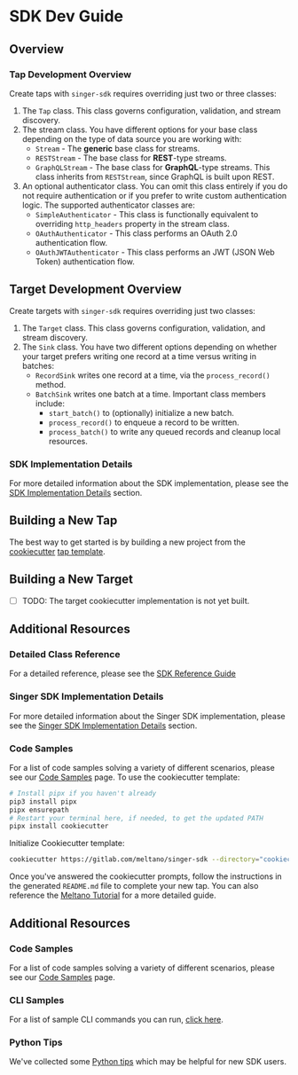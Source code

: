 # SDK Dev Guide

## Overview

### Tap Development Overview

Create taps with `singer-sdk` requires overriding just two or three classes:

1. The `Tap` class. This class governs configuration, validation,
   and stream discovery.
2. The stream class. You have different options for your base class depending on the type
   of data source you are working with:
    - `Stream` - The **generic** base class for streams.
    - `RESTStream` - The base class for **REST**-type streams.
    - `GraphQLStream` - The base class for **GraphQL**-type streams. This class inherits
      from `RESTStream`, since GraphQL is built upon REST.
3. An optional authenticator class. You can omit this class entirely if you do not require authentication or if you prefer to write custom authentication logic. The supported authenticator classes are:
    - `SimpleAuthenticator` - This class is functionally equivalent to overriding
      `http_headers` property in the stream class.
    - `OAuthAuthenticator` - This class performs an OAuth 2.0 authentication flow.
    - `OAuthJWTAuthenticator` - This class performs an JWT (JSON Web Token) authentication
       flow.

## Target Development Overview

Create targets with `singer-sdk` requires overriding just two classes:

1. The `Target` class. This class governs configuration, validation,
   and stream discovery.
2. The `Sink` class. You have two different options depending on whether your target
   prefers writing one record at a time versus writing in batches:
    - `RecordSink` writes one record at a time, via the `process_record()`
      method.
    - `BatchSink` writes one batch at a time. Important class members include:
      - `start_batch()` to (optionally) initialize a new batch.
      - `process_record()` to enqueue a record to be written.
      - `process_batch()` to write any queued records and cleanup local resources.

### SDK Implementation Details

For more detailed information about the SDK implementation, please see the
[SDK Implementation Details](./implementation/README.md) section.

## Building a New Tap

The best way to get started is by building a new project from the
[cookiecutter](https://cookiecutter.readthedocs.io)
[tap template](https://gitlab.com/meltano/singer-sdk/-/tree/main/cookiecutter/tap-template).

## Building a New Target

- [ ] TODO: The target cookiecutter implementation is not yet built.

## Additional Resources

### Detailed Class Reference

For a detailed reference, please see the [SDK Reference Guide](./reference.md)

### Singer SDK Implementation Details

For more detailed information about the Singer SDK implementation, please see the
[Singer SDK Implementation Details](./implementation/README.md) section.

### Code Samples

For a list of code samples solving a variety of different scenarios, please see our [Code Samples](./code_samples.md) page.
To use the cookiecutter template:

```bash
# Install pipx if you haven't already
pip3 install pipx
pipx ensurepath
# Restart your terminal here, if needed, to get the updated PATH
pipx install cookiecutter
```

Initialize Cookiecutter template:

```bash
cookiecutter https://gitlab.com/meltano/singer-sdk --directory="cookiecutter/tap-template"
```

Once you've answered the cookiecutter prompts, follow the instructions in the
generated `README.md` file to complete your new tap. You can also reference the
[Meltano Tutorial](https://meltano.com/tutorials/create-a-custom-extractor.html) for a more
detailed guide.

## Additional Resources

### Code Samples

For a list of code samples solving a variety of different scenarios, please see our
[Code Samples](./code_samples.md) page.

### CLI Samples

For a list of sample CLI commands you can run, [click here](./cli_commands.md).

### Python Tips

We've collected some [Python tips](python_tips.md) which may be helpful for new SDK users.
